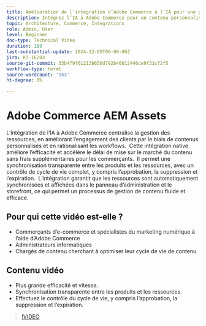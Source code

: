 ```yaml
---
title: Amélioration de l’intégration d’Adobe Commerce à l’IA pour une gestion simplifiée des ressources
description: Intégrez l’IA à Adobe Commerce pour un contenu personnalisé, des workflows rationalisés et un contrôle complet du cycle de vie des ressources.
topic: Architecture, Commerce, Integrations
role: Admin, User
level: Beginner
doc-type: Technical Video
duration: 189
last-substantial-update: 2024-12-09T00:00:00Z
jira: KT-16203
source-git-commit: 33b4f9f612138656d792b40012446ce9f31cf2f5
workflow-type: tm+mt
source-wordcount: '153'
ht-degree: 0%

---
```



# Adobe Commerce AEM Assets

L’intégration de l’IA à Adobe Commerce centralise la gestion des ressources, en améliorant l’engagement des clients par le biais de contenus personnalisés et en rationalisant les workflows. &#x200B; Cette intégration native améliore l’efficacité et accélère le délai de mise sur le marché du contenu sans frais supplémentaires pour les commerçants. &#x200B; Il permet une synchronisation transparente entre les produits et les ressources, avec un contrôle de cycle de vie complet, y compris l’approbation, la suppression et l’expiration. &#x200B; L’intégration garantit que les ressources sont automatiquement synchronisées et affichées dans le panneau d’administration et le storefront, ce qui permet un processus de gestion de contenu fluide et efficace. &#x200B;

## Pour qui cette vidéo est-elle ?

- Commerçants d’e-commerce et spécialistes du marketing numérique à l’aide d’Adobe Commerce
- Administrateurs informatiques
- Chargés de contenu cherchant à optimiser leur cycle de vie de contenu

## Contenu vidéo

- Plus grande efficacité et vitesse.
- Synchronisation transparente entre les produits et les ressources.
- Effectuez le contrôle du cycle de vie, y compris l’approbation, la suppression et l’expiration.

>[!VIDEO](https://video.tv.adobe.com/v/3434076?learn=on)
